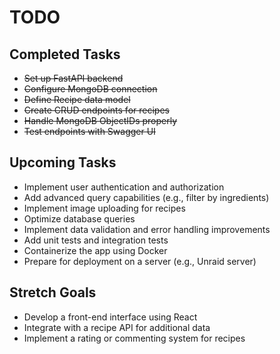 # TODO

## Completed Tasks
- ~~Set up FastAPI backend~~
- ~~Configure MongoDB connection~~
- ~~Define Recipe data model~~
- ~~Create CRUD endpoints for recipes~~
- ~~Handle MongoDB ObjectIDs properly~~
- ~~Test endpoints with Swagger UI~~

## Upcoming Tasks
- Implement user authentication and authorization
- Add advanced query capabilities (e.g., filter by ingredients)
- Implement image uploading for recipes
- Optimize database queries
- Implement data validation and error handling improvements
- Add unit tests and integration tests
- Containerize the app using Docker
- Prepare for deployment on a server (e.g., Unraid server)

## Stretch Goals
- Develop a front-end interface using React
- Integrate with a recipe API for additional data
- Implement a rating or commenting system for recipes
